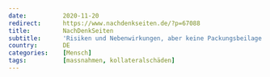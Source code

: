 ```yaml
---
date:          2020-11-20
redirect:      https://www.nachdenkseiten.de/?p=67088
title:         NachDenkSeiten
subtitle:      'Risiken und Nebenwirkungen, aber keine Packungsbeilage. Die Corona-Eindämmung droht mehr Leid zu verursachen, als sie verhindert.'
country:       DE
categories:    [Mensch]
tags:          [massnahmen, kollateralschäden]
---
```

